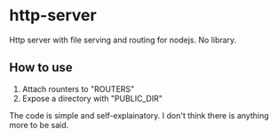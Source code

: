 # http-server #
Http server with file serving and routing for nodejs. No library.

## How to use ##
1. Attach rounters to "ROUTERS"
2. Expose a directory with "PUBLIC_DIR"

The code is simple and self-explainatory. I don't think there is anything more to be said.
